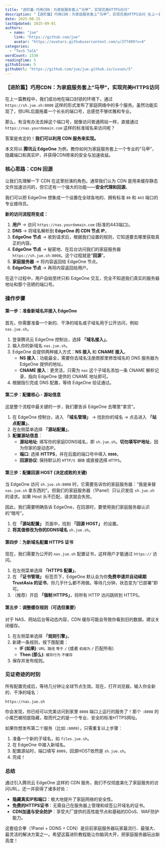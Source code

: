 ```yaml
---
title: "进阶篇-巧用CDN：为家庭服务套上“马甲”，实现完美HTTPS访问"
description: "【进阶篇】巧用CDN：为家庭服务套上“马甲”，实现完美HTTPS访问 在上一篇教程中，我们成功地在端口封锁的环境下，通过 https://sh.jue.sh:8008 这样的形式发布了家庭网络中的多个服务。虽然功能实现了，但URL后面拖着一个长长的端口号，总感觉不够优雅和专业。 那么，有没有办法去掉..."
date: 2025-08-25
lastUpdated: 2025-09-01
authors:
  - name: "jue"
    link: "https://github.com/jue"
    avatar: "https://avatars.githubusercontent.com/u/377499?v=4"
categories:
  - "Tech Talk"
wordCount: 1530
readingTime: 5
githubIssue: 5
githubUrl: "https://github.com/jue/jue.github.io/issues/5"
---
```

### 【进阶篇】巧用CDN：为家庭服务套上“马甲”，实现完美HTTPS访问

在上一篇教程中，我们成功地在端口封锁的环境下，通过 `https://sh.jue.sh:8008` 这样的形式发布了家庭网络中的多个服务。虽然功能实现了，但URL后面拖着一个长长的端口号，总感觉不够优雅和专业。

那么，有没有办法去掉这个端口号，就像访问普通网站一样，直接通过 `https://nas.yourdomain.com` 这样的标准域名来访问呢？

答案是肯定的！**我们可以利用 CDN 服务来实现。**

本文将以 **腾讯云 EdgeOne** 为例，教你如何为家庭服务套上一个专业的“马甲”，隐藏端口和真实IP，并获得CDN带来的安全与加速收益。

### 核心思路：CDN 回源

让我们先理解一下 CDN 在这里扮演的角色。通常我们认为 CDN 是用来缓存静态文件加速访问的，但它还有一个强大的功能——**安全代理和回源**。

我们可以把 EdgeOne 想象成一个设置在全球各地的、拥有标准 `80` 和 `443` 端口的专业接待员。

**新的访问流程将变成：**

1.  **用户** → 访问 `https://nas.yourdomain.com` (标准的443端口)。
2.  **DNS** → 将域名解析到 **EdgeOne 的 CDN 节点 IP**。
3.  **EdgeOne 节点** → 收到请求后，根据我们设置的规则，它知道要去哪里获取真正的内容。
4.  **EdgeOne 节点** → 秘密地、在后台访问我们的家庭服务器 `https://sh.jue.sh:8008`。这个过程就是“**回源**”。
5.  **家庭服务器** → 将内容返回给 EdgeOne 节点。
6.  **EdgeOne 节点** → 再将内容返回给用户。

在这个过程中，用户自始至终只和 EdgeOne 交互，完全不知道我们真实的服务器地址和那个丑陋的端口号。

### 操作步骤

#### 第一步：准备新域名并接入 EdgeOne

首先，你需要准备一个新的、干净的域名或子域名用于公开访问，例如 `nas.jue.sh`。

1.  登录腾讯云 EdgeOne 控制台，选择 **「域名接入」**。
2.  输入你的新域名 `nas.jue.sh`。
3.  EdgeOne 会提供两种接入方式：**NS 接入** 和 **CNAME 接入**。
      * **NS 接入**：功能最全，需要你去域名注册商那里修改域名的 DNS 服务器为 EdgeOne 提供的地址。
      * **CNAME 接入**：更灵活，只需为 `nas` 这个子域名添加一条 CNAME 解析记录，指向 EdgeOne 提供的 CNAME 地址即可。
4.  根据指引完成 DNS 配置，等待 EdgeOne 验证通过。

#### 第二步：配置核心 - 源站信息

这是整个流程中最关键的一步，我们要告诉 EdgeOne 去哪里“拿货”。

1.  在 EdgeOne 控制台，进入 **「域名管理」** → 找到你的域名 → 点击进入 **「站点配置」**。
2.  在左侧菜单选择 **「源站配置」**。
3.  **配置源站信息**：
      * **源站地址**: 填写你的家庭DDNS域名，即 `sh.jue.sh`。**切勿填写IP地址**，因为你家的是动态IP。
      * **端口**: 选择 **HTTPS**，并在后面的端口号中填入 **`8008`**。
      * **回源协议**: 保持默认的 `HTTP/S 跟随` 或直接选择 `HTTPS`。

#### 第三步：配置回源 HOST (决定成败的关键)

当 EdgeOne 访问 `sh.jue.sh:8008` 时，它需要告诉你的家庭服务器：“我是来替 `nas.jue.sh` 拿东西的”。但我们的家庭服务器（1Panel）只认识发往 `sh.jue.sh` 的请求。如果 Host 头不匹配，请求就会失败。

因此，我们需要明确告诉 EdgeOne，在回源时，要使用我们家庭服务器认识的“暗号”。

1.  在 **「源站配置」** 页面中，找到 **「回源 HOST」** 的设置。
2.  **将其值修改为你的DDNS域名** `sh.jue.sh`。

#### 第四步：为新域名配置 HTTPS 证书

现在，我们需要为公开的 `nas.jue.sh` 配置证书，这样用户才能通过 `https://` 访问。

1.  在左侧菜单选择 **「HTTPS 配置」**。
2.  在 **「证书管理」** 标签页下，EdgeOne 默认会为你**免费申请并自动续期 TrustAsia 的证书**，你几乎什么都不用做。等待几分钟，状态变为“已部署”即可。
3.  （推荐）开启 **「强制 HTTPS」**，将所有 HTTP 访问跳转到 HTTPS。

#### 第五步：调整缓存规则（可选但重要）

对于 NAS、网站后台等动态内容，CDN 缓存可能会导致你看到旧的数据。建议关闭缓存。

1.  在左侧菜单选择 **「规则引擎」**。
2.  新建一条规则，按下图配置：
      * **IF (如果)**: `URL 路径` `等于` `/` (或者 `前缀为` `/` 匹配所有)
      * **Then (那么)**: `缓存行为` `不缓存`
3.  保存并发布规则。

### 见证奇迹的时刻

所有配置完成后，等待几分钟让全球节点生效。现在，打开浏览器，输入你全新的、干净的域名：

`https://nas.jue.sh`

你会发现，你已经可以完美访问到家里 `8008` 端口上运行的服务了！那个 `:8008` 的小尾巴被彻底隐藏，取而代之的是一个专业、安全的标准HTTPS网址。

如果你想发布第二个服务（比如 `:8009`），只需重复以上步骤：

1.  准备一个新的子域名，如 `files.jue.sh`。
2.  在 EdgeOne 中接入新域名。
3.  配置源站时，端口填写 `8009`，回源HOST依然是 `sh.jue.sh`。
4.  完成！

### 总结

通过引入腾讯云 EdgeOne 这样的 CDN 服务，我们不仅彻底美化了家庭服务的访问URL，还一并获得了诸多好处：

  * **隐藏真实IP和端口**：极大地提升了家庭网络的安全性。
  * **免费的HTTPS证书**：无需自己在服务器上管理和续签公开域名的证书。
  * **CDN加速与安全防护**：享受大厂提供的高性能节点和基础的DDoS、WAF防护能力。

这套组合拳（1Panel + DDNS + CDN）是目前家庭服务器玩家最流行、最强大、最灵活的解决方案之一。希望这篇进阶教程能让你脑洞大开，把家庭服务器玩出新高度！